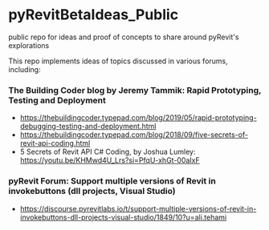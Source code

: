 # pyRevitBetaIdeas_Public
public repo for ideas and proof of concepts to share around pyRevit's explorations

This repo implements ideas of topics discussed in various forums, including:

### The Building Coder blog by Jeremy Tammik: Rapid Prototyping, Testing and Deployment
* https://thebuildingcoder.typepad.com/blog/2019/05/rapid-prototyping-debugging-testing-and-deployment.html
* https://thebuildingcoder.typepad.com/blog/2018/09/five-secrets-of-revit-api-coding.html
* 5 Secrets of Revit API C# Coding, by Joshua Lumley: https://youtu.be/KHMwd4U_Lrs?si=PfqU-xhGt-00aIxF
### pyRevit Forum: Support multiple versions of Revit in invokebuttons (dll projects, Visual Studio)
* https://discourse.pyrevitlabs.io/t/support-multiple-versions-of-revit-in-invokebuttons-dll-projects-visual-studio/1849/10?u=ali.tehami
